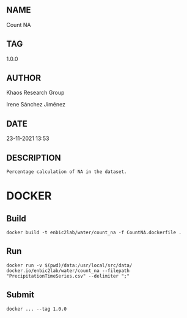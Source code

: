 ## NAME

Count NA

## TAG

1.0.0

## AUTHOR

Khaos Research Group

Irene Sánchez Jiménez

## DATE

23-11-2021 13:53

## DESCRIPTION

```
Percentage calculation of NA in the dataset.
```

# DOCKER

## Build

```
docker build -t enbic2lab/water/count_na -f CountNA.dockerfile .
```

## Run

```
docker run -v $(pwd)/data:/usr/local/src/data/ docker.io/enbic2lab/water/count_na --filepath "PrecipitationTimeSeries.csv" --delimiter ";"
```

## Submit

```
docker ... --tag 1.0.0
```
